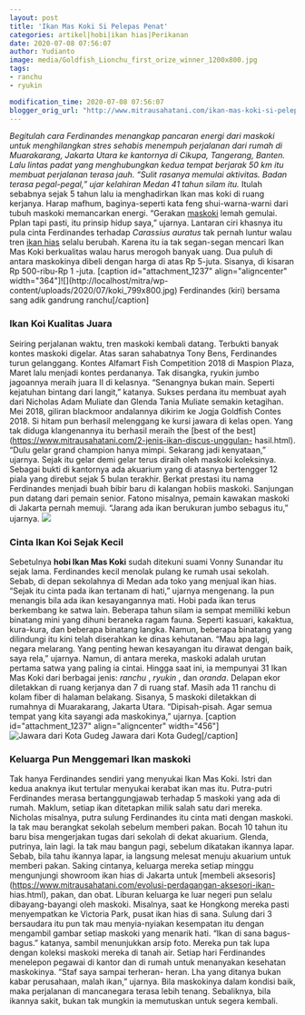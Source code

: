 ```yaml
---
layout: post
title: 'Ikan Mas Koki Si Pelepas Penat'
categories: artikel|hobi|ikan hias|Perikanan
date: 2020-07-08 07:56:07
author: Yudianto
image: media/Goldfish_Lionchu_first_orize_winner_1200x800.jpg
tags:
- ranchu
- ryukin

modification_time: 2020-07-08 07:56:07
blogger_orig_url: "http://www.mitrausahatani.com/ikan-mas-koki-si-pelepas-penat.html"
---
```


_Begitulah cara Ferdinandes menangkap pancaran energi dari maskoki untuk
menghilangkan stres sehabis menempuh perjalanan dari rumah di Muarakarang,
Jakarta Utara ke kantornya di Cikupa, Tangerang, Banten. Lalu lintas padat
yang menghubungkan kedua tempat berjarak 50 km itu membuat perjalanan terasa
jauh. “Sulit rasanya memulai aktivitas. Badan terasa pegal-pegal,” ujar
kelahiran Medan 41 tahun silam itu._ Itulah sebabnya sejak 5 tahun lalu ia
menghadirkan Ikan mas koki di ruang kerjanya. Harap mafhum, baginya-seperti
kata feng shui-warna-warni dari tubuh maskoki memancarkan energi. “Gerakan
[maskoki](https://www.fishbase.se/Summary/SpeciesSummary.php?id=271&lang=bahasa)
lemah gemulai. Pplan tapi pasti, itu prinsip hidup saya,” ujarnya. Lantaran
ciri khasnya itu pula cinta Ferdinandes terhadap _Carassius auratus_ tak
pernah luntur walau tren [ikan hias](https://www.mitrausahatani.com/ikan-hias "ikan
hias") selalu berubah. Karena itu ia tak segan-segan mencari Ikan Mas Koki
berkualitas walau harus merogoh banyak uang. Dua puluh di antara maskokinya
dibeli dengan harga di atas Rp 5-juta. Sisanya, di kisaran Rp 500-ribu-Rp 1
-juta. [caption id="attachment_1237" align="aligncenter"
width="364"]![](http://localhost/mitra/wp-
content/uploads/2020/07/koki_799x800.jpg) Ferdinandes (kiri) bersama sang adik
gandrung ranchu[/caption]

### Ikan Koi Kualitas Juara

Seiring perjalanan waktu, tren maskoki kembali datang. Terbukti banyak kontes
maskoki digelar. Atas saran sahabatnya Tony Bens, Ferdinandes turun
gelanggang. Kontes Alfamart Fish Competition 2018 di Maspion Plaza, Maret lalu
menjadi kontes perdananya. Tak disangka, ryukin jumbo jagoannya meraih juara
II di kelasnya. “Senangnya bukan main. Seperti kejatuhan bintang dari langit,”
katanya. Sukses perdana itu membuat ayah dari Nicholas Adam Muliate dan Glenda
Tania Muliate semakin ketagihan. Mei 2018, giliran blackmoor andalannya
dikirim ke Jogja Goldfish Contes 2018. Si hitam pun berhasil melenggang ke
kursi jawara di kelas open. Yang tak diduga klangenannya itu berhasil meraih
the [best of the best](https://www.mitrausahatani.com/2-jenis-ikan-discus-unggulan-
hasil.html). “Dulu gelar grand champion hanya mimpi. Sekarang jadi kenyataan,”
ujarnya. Sejak itu gelar demi gelar terus diraih oleh maskoki koleksinya.
Sebagai bukti di kantornya ada akuarium yang di atasnya bertengger 12 piala
yang direbut sejak 5 bulan terakhir. Berkat prestasi itu nama Ferdinandes
menjadi buah bibir baru di kalangan hobiis maskoki. Sanjungan pun datang dari
pemain senior. Fatono misalnya, pemain kawakan maskoki di Jakarta pernah
memuji. “Jarang ada ikan berukuran jumbo sebagus itu,” ujarnya.
![](http://localhost/mitra/wp-content/uploads/2020/07/koki_1246x800.jpg)

### Cinta Ikan Koi Sejak Kecil

Sebetulnya **hobi Ikan Mas Koki** sudah ditekuni suami Vonny Sunandar itu
sejak lama. Ferdinandes kecil menolak pulang ke rumah usai sekolah. Sebab, di
depan sekolahnya di Medan ada toko yang menjual ikan hias. “Sejak itu cinta
pada ikan tertanam di hati,” ujarnya mengenang. Ia pun menangis bila ada ikan
kesayangannya mati. Hobi pada ikan terus berkembang ke satwa lain. Beberapa
tahun silam ia sempat memiliki kebun binatang mini yang dihuni beraneka ragam
fauna. Seperti kasuari, kakaktua, kura-kura, dan beberapa binatang langka.
Namun, beberapa binatang yang dilindungi itu kini telah diserahkan ke dinas
kehutanan. “Mau apa lagi, negara melarang. Yang penting hewan kesayangan itu
dirawat dengan baik, saya rela,” ujarnya. Namun, di antara mereka, maskoki
adalah urutan pertama satwa yang paling ia cintai. Hingga saat ini, ia
mempunyai 31 Ikan Mas Koki dari berbagai jenis: _ranchu_ , _ryukin_ , dan
_oranda_. Delapan ekor diletakkan di ruang kerjanya dan 7 di ruang staf. Masih
ada 11 ranchu di kolam fiber di halaman belakang. Sisanya, 5 maskoki
diletakkan di rumahnya di Muarakarang, Jakarta Utara. “Dipisah-pisah. Agar
semua tempat yang kita sayangi ada maskokinya,” ujarnya. [caption
id="attachment_1237" align="aligncenter" width="456"]![Jawara dari Kota
Gudeg](http://localhost/mitra/wp-content/uploads/2020/07/koki_799x800.jpg)
Jawara dari Kota Gudeg[/caption]

### Keluarga Pun Menggemari Ikan maskoki

Tak hanya Ferdinandes sendiri yang menyukai Ikan Mas Koki. Istri dan kedua
anaknya ikut tertular menyukai kerabat ikan mas itu. Putra-putri Ferdinandes
merasa bertanggungjawab terhadap 5 maskoki yang ada di rumah. Maklum, setiap
ikan ditetapkan milik salah satu dari mereka. Nicholas misalnya, putra sulung
Ferdinandes itu cinta mati dengan maskoki. Ia tak mau berangkat sekolah
sebelum memberi pakan. Bocah 10 tahun itu baru bisa mengerjakan tugas dari
sekolah di dekat akuarium. Glenda, putrinya, lain lagi. Ia tak mau bangun
pagi, sebelum dikatakan ikannya lapar. Sebab, bila tahu ikannya lapar, ia
langsung melesat menuju akuarium untuk memberi pakan. Saking cintanya,
keluarga mereka setiap minggu mengunjungi showroom ikan hias di Jakarta untuk
[membeli aksesoris](https://www.mitrausahatani.com/evolusi-perdagangan-aksesori-ikan-
hias.html), pakan, dan obat. Liburan keluarga ke luar negeri pun selalu
dibayang-bayangi oleh maskoki. Misalnya, saat ke Hongkong mereka pasti
menyempatkan ke Victoria Park, pusat ikan hias di sana. Sulung dari 3
bersaudara itu pun tak mau menyia-nyiakan kesempatan itu dengan mengambil
gambar setiap maskoki yang menarik hati. “Ikan di sana bagus-bagus.” katanya,
sambil menunjukkan arsip foto. Mereka pun tak lupa dengan koleksi maskoki
mereka di tanah air. Setiap hari Ferdinandes menelepon pegawai di kantor dan
di rumah untuk menanyakan kesehatan maskokinya. “Staf saya sampai terheran-
heran. Lha yang ditanya bukan kabar perusahaan, malah ikan,” ujarnya. Bila
maskokinya dalam kondisi baik, maka perjalanan di mancanegara terasa lebih
tenang. Sebaliknya, bila ikannya sakit, bukan tak mungkin ia memutuskan untuk
segera kembali.



